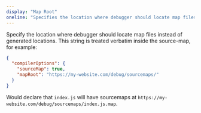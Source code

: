 ```yaml
---
display: "Map Root"
oneline: "Specifies the location where debugger should locate map files instead of generated locations."
---
```


Specify the location where debugger should locate map files instead of generated locations.
This string is treated verbatim inside the source-map, for example:

```json tsconfig
{
  "compilerOptions": {
    "sourceMap": true,
    "mapRoot": "https://my-website.com/debug/sourcemaps/"
  }
}
```

Would declare that `index.js` will have sourcemaps at `https://my-website.com/debug/sourcemaps/index.js.map`.
